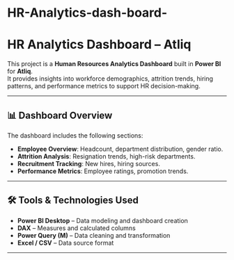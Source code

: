 # HR-Analytics-dash-board-
# HR Analytics Dashboard – Atliq

This project is a **Human Resources Analytics Dashboard** built in **Power BI** for **Atliq**.  
It provides insights into workforce demographics, attrition trends, hiring patterns, and performance metrics to support HR decision-making.

---

## 📊 Dashboard Overview
The dashboard includes the following sections:

- **Employee Overview**: Headcount, department distribution, gender ratio.
- **Attrition Analysis**: Resignation trends, high-risk departments.
- **Recruitment Tracking**: New hires, hiring sources.
- **Performance Metrics**: Employee ratings, promotion trends.

---

## 🛠 Tools & Technologies Used
- **Power BI Desktop** – Data modeling and dashboard creation
- **DAX** – Measures and calculated columns
- **Power Query (M)** – Data cleaning and transformation
- **Excel / CSV** – Data source format

---
